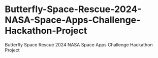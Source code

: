 # Butterfly-Space-Rescue-2024-NASA-Space-Apps-Challenge-Hackathon-Project
Butterfly Space Rescue 2024 NASA Space Apps Challenge Hackathon Project
